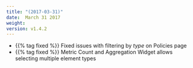 ```yaml
---
title: "(2017-03-31)"
date:  March 31 2017
weight:
version: v1.4.2
---
```

- {{% tag fixed %}} Fixed issues with filtering by _type_ on Policies page
- {{% tag fixed %}} Metric Count and Aggregation Widget allows selecting multiple element types
